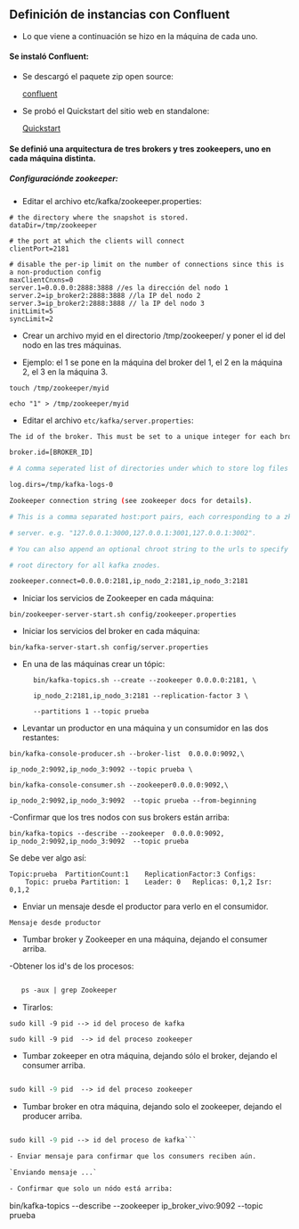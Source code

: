 ## Definición de instancias con Confluent

- Lo que viene a continuación se hizo en la máquina de cada uno. 

#### Se instaló Confluent:

- Se descargó el paquete zip open source:

 	[confluent](http://docs.confluent.io/3.2.0/installation.html)

- Se probó el Quickstart del sitio web en standalone:
	
	[Quickstart](http://docs.confluent.io/3.2.0/quickstart.html#quickstart)


#### Se definió una arquitectura de tres brokers y tres zookeepers, uno en cada máquina distinta.

##### Configuraciónde zookeeper:
 
- Editar el archivo etc/kafka/zookeeper.properties:
 
```
# the directory where the snapshot is stored.
dataDir=/tmp/zookeeper

# the port at which the clients will connect
clientPort=2181

# disable the per-ip limit on the number of connections since this is a non-production config
maxClientCnxns=0
server.1=0.0.0.0:2888:3888 //es la dirección del nodo 1
server.2=ip_broker2:2888:3888 //la IP del nodo 2
server.3=ip_broker2:2888:3888 // la IP del nodo 3
initLimit=5
syncLimit=2
```

- Crear un archivo myid en el directorio /tmp/zookeeper/ y poner el id del nodo en las tres máquinas.

- Ejemplo: el 1 se pone en la máquina del broker del 1, el 2 en la máquina 2, el 3 en la máquina 3.

```
touch /tmp/zookeeper/myid
  
echo "1" > /tmp/zookeeper/myid

```

- Editar el archivo `etc/kafka/server.properties`:

```bash
The id of the broker. This must be set to a unique integer for each broker.

broker.id=[BROKER_ID]

# A comma seperated list of directories under which to store log files

log.dirs=/tmp/kafka-logs-0

Zookeeper connection string (see zookeeper docs for details).

# This is a comma separated host:port pairs, each corresponding to a zk

# server. e.g. "127.0.0.1:3000,127.0.0.1:3001,127.0.0.1:3002".

# You can also append an optional chroot string to the urls to specify the

# root directory for all kafka znodes.

zookeeper.connect=0.0.0.0:2181,ip_nodo_2:2181,ip_nodo_3:2181

```

- Iniciar los servicios de Zookeeper en cada máquina:

`bin/zookeeper-server-start.sh config/zookeeper.properties`

- Iniciar los servicios del broker en cada máquina:

`bin/kafka-server-start.sh config/server.properties`

- En una de las máquinas crear un  tópic:

```
      bin/kafka-topics.sh --create --zookeeper 0.0.0.0:2181, \ 

      ip_nodo_2:2181,ip_nodo_3:2181 --replication-factor 3 \ 

      --partitions 1 --topic prueba
```

- Levantar un productor en una máquina y un consumidor en las dos restantes:

```
bin/kafka-console-producer.sh --broker-list  0.0.0.0:9092,\

ip_nodo_2:9092,ip_nodo_3:9092 --topic prueba \

bin/kafka-console-consumer.sh --zookeeper0.0.0.0:9092,\ 

ip_nodo_2:9092,ip_nodo_3:9092  --topic prueba --from-beginning

```

-Confirmar que los tres nodos con sus brokers están arriba:

```
bin/kafka-topics --describe --zookeeper  0.0.0.0:9092, ip_nodo_2:9092,ip_nodo_3:9092  --topic prueba
```
Se debe ver algo así: 

```
Topic:prueba  PartitionCount:1    ReplicationFactor:3 Configs:
    Topic: prueba Partition: 1    Leader: 0   Replicas: 0,1,2 Isr: 0,1,2
```

- Enviar un mensaje desde el productor para verlo en el consumidor. 

`Mensaje desde productor`

- Tumbar broker y Zookeeper en una máquina, dejando el consumer arriba.

-Obtener los id's de los procesos: 
 
```ps -aux | grep kafka

   ps -aux | grep Zookeeper
```

- Tirarlos:

```
sudo kill -9 pid --> id del proceso de kafka

sudo kill -9 pid  --> id del proceso zookeeper
```

- Tumbar zokeeper en otra máquina, dejando sólo el broker, dejando el consumer arriba.

```ps -aux | grep Zookeeper

sudo kill -9 pid  --> id del proceso zookeeper
```
- Tumbar broker en otra máquina, dejando solo el zookeeper, dejando el producer arriba.

```ps -aux | grep kafka

sudo kill -9 pid --> id del proceso de kafka```

- Enviar mensaje para confirmar que los consumers reciben aún.

`Enviando mensaje ...`

- Confirmar que solo un nódo está arriba:

```
bin/kafka-topics --describe --zookeeper  ip_broker_vivo:9092  --topic prueba
```






